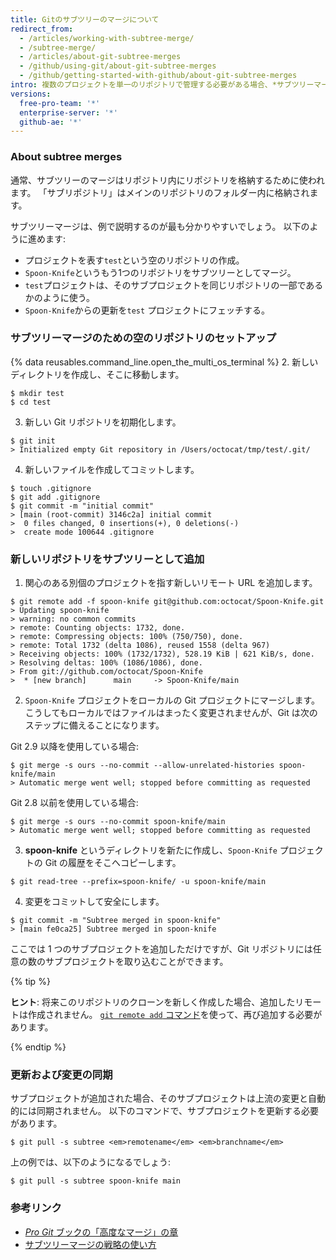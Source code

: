 ```yaml
---
title: Gitのサブツリーのマージについて
redirect_from:
  - /articles/working-with-subtree-merge/
  - /subtree-merge/
  - /articles/about-git-subtree-merges
  - /github/using-git/about-git-subtree-merges
  - /github/getting-started-with-github/about-git-subtree-merges
intro: 複数のプロジェクトを単一のリポジトリで管理する必要がある場合、*サブツリーマージ*を使ってすべての参照を扱うことができます。
versions:
  free-pro-team: '*'
  enterprise-server: '*'
  github-ae: '*'
---
```

### About subtree merges

通常、サブツリーのマージはリポジトリ内にリポジトリを格納するために使われます。 「サブリポジトリ」はメインのリポジトリのフォルダー内に格納されます。

サブツリーマージは、例で説明するのが最も分かりやすいでしょう。 以下のように進めます:

- プロジェクトを表す`test`という空のリポジトリの作成。
- `Spoon-Knife`というもう1つのリポジトリをサブツリーとしてマージ。
- `test`プロジェクトは、そのサブプロジェクトを同じリポジトリの一部であるかのように使う。
- `Spoon-Knife`からの更新を`test` プロジェクトにフェッチする。

### サブツリーマージのための空のリポジトリのセットアップ

{% data reusables.command_line.open_the_multi_os_terminal %}
2. 新しいディレクトリを作成し、そこに移動します。
  ```shell
  $ mkdir test
  $ cd test
  ```
3. 新しい Git リポジトリを初期化します。
  ```shell
  $ git init
  > Initialized empty Git repository in /Users/octocat/tmp/test/.git/
  ```
4. 新しいファイルを作成してコミットします。
  ```shell
  $ touch .gitignore
  $ git add .gitignore
  $ git commit -m "initial commit"
  > [main (root-commit) 3146c2a] initial commit
  >  0 files changed, 0 insertions(+), 0 deletions(-)
  >  create mode 100644 .gitignore
  ```

### 新しいリポジトリをサブツリーとして追加

1. 関心のある別個のプロジェクトを指す新しいリモート URL を追加します。
  ```shell
  $ git remote add -f spoon-knife git@github.com:octocat/Spoon-Knife.git
  > Updating spoon-knife
  > warning: no common commits
  > remote: Counting objects: 1732, done.
  > remote: Compressing objects: 100% (750/750), done.
  > remote: Total 1732 (delta 1086), reused 1558 (delta 967)
  > Receiving objects: 100% (1732/1732), 528.19 KiB | 621 KiB/s, done.
  > Resolving deltas: 100% (1086/1086), done.
  > From git://github.com/octocat/Spoon-Knife
  >  * [new branch]      main     -> Spoon-Knife/main
  ```
2. `Spoon-Knife` プロジェクトをローカルの Git プロジェクトにマージします。 こうしてもローカルではファイルはまったく変更されませんが、Git は次のステップに備えることになります。

  Git 2.9 以降を使用している場合:
  ```shell
  $ git merge -s ours --no-commit --allow-unrelated-histories spoon-knife/main
  > Automatic merge went well; stopped before committing as requested
  ```

  Git 2.8 以前を使用している場合:
  ```shell
  $ git merge -s ours --no-commit spoon-knife/main
  > Automatic merge went well; stopped before committing as requested
  ```
3. **spoon-knife** というディレクトリを新たに作成し、`Spoon-Knife` プロジェクトの Git の履歴をそこへコピーします。
  ```shell
  $ git read-tree --prefix=spoon-knife/ -u spoon-knife/main
  ```
4. 変更をコミットして安全にします。
  ```shell
  $ git commit -m "Subtree merged in spoon-knife"
  > [main fe0ca25] Subtree merged in spoon-knife
  ```

ここでは 1 つのサブプロジェクトを追加しただけですが、Git リポジトリには任意の数のサブプロジェクトを取り込むことができます。

{% tip %}

**ヒント**: 将来このリポジトリのクローンを新しく作成した場合、追加したリモートは作成されません。 [`git remote add` コマンド](/github/getting-started-with-github/managing-remote-repositories)を使って、再び追加する必要があります。

{% endtip %}

### 更新および変更の同期

サブプロジェクトが追加された場合、そのサブプロジェクトは上流の変更と自動的には同期されません。 以下のコマンドで、サブプロジェクトを更新する必要があります。

```shell
$ git pull -s subtree <em>remotename</em> <em>branchname</em>
```

上の例では、以下のようになるでしょう:

```shell
$ git pull -s subtree spoon-knife main
```

### 参考リンク

- [_Pro Git_ ブックの「高度なマージ」の章](https://git-scm.com/book/en/v2/Git-Tools-Advanced-Merging)
- [サブツリーマージの戦略の使い方](https://www.kernel.org/pub/software/scm/git/docs/howto/using-merge-subtree.html)
